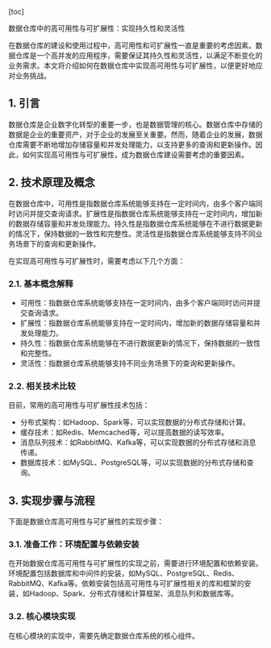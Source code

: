 
[toc]                    
                
                
数据仓库中的高可用性与可扩展性：实现持久性和灵活性

在数据仓库的建设和使用过程中，高可用性和可扩展性一直是重要的考虑因素。数据仓库是一个高并发的应用程序，需要保证其持久性和灵活性，以满足不断变化的业务需求。本文将介绍如何在数据仓库中实现高可用性与可扩展性，以便更好地应对业务挑战。

## 1. 引言

数据仓库是企业数字化转型的重要一步，也是数据管理的核心。数据仓库中存储的数据是企业的重要资产，对于企业的发展至关重要。然而，随着企业的发展，数据仓库需要不断地增加存储容量和并发处理能力，以支持更多的查询和更新操作。因此，如何实现高可用性与可扩展性，成为数据仓库建设需要考虑的重要因素。

## 2. 技术原理及概念

在数据仓库中，可用性是指数据仓库系统能够支持在一定时间内，由多个客户端同时访问并提交查询请求。扩展性是指数据仓库系统能够支持在一定时间内，增加新的数据存储容量和并发处理能力。持久性是指数据仓库系统能够在不进行数据更新的情况下，保持数据的一致性和完整性。灵活性是指数据仓库系统能够支持不同业务场景下的查询和更新操作。

在实现高可用性与可扩展性时，需要考虑以下几个方面：

### 2.1. 基本概念解释

- 可用性：指数据仓库系统能够支持在一定时间内，由多个客户端同时访问并提交查询请求。
- 扩展性：指数据仓库系统能够支持在一定时间内，增加新的数据存储容量和并发处理能力。
- 持久性：指数据仓库系统能够在不进行数据更新的情况下，保持数据的一致性和完整性。
- 灵活性：指数据仓库系统能够支持不同业务场景下的查询和更新操作。

### 2.2. 相关技术比较

目前，常用的高可用性与可扩展性技术包括：

- 分布式架构：如Hadoop、Spark等，可以实现数据的分布式存储和计算。
- 缓存技术：如Redis、Memcached等，可以提高数据的读写效率。
- 消息队列技术：如RabbitMQ、Kafka等，可以实现数据的分布式存储和消息传递。
- 数据库技术：如MySQL、PostgreSQL等，可以实现数据的分布式存储和查询。

## 3. 实现步骤与流程

下面是数据仓库高可用性与可扩展性的实现步骤：

### 3.1. 准备工作：环境配置与依赖安装

在开始数据仓库高可用性与可扩展性的实现之前，需要进行环境配置和依赖安装。环境配置包括数据库和中间件的安装，如MySQL、PostgreSQL、Redis、RabbitMQ、Kafka等。依赖安装包括高可用性与可扩展性相关的库和框架的安装，如Hadoop、Spark、分布式存储和计算框架、消息队列和数据库等。

### 3.2. 核心模块实现

在核心模块的实现中，需要先确定数据仓库系统的核心组件。

